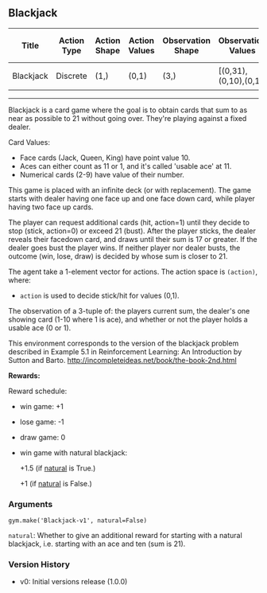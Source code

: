 Blackjack
---
|Title|Action Type|Action Shape|Action Values|Observation Shape|Observation Values|Average Total Reward|Import|
| ----------- | -----------| ----------- | -----------| ----------- | -----------| ----------- | -----------|
|Blackjack|Discrete|(1,)|(0,1)|(3,)|[(0,31),(0,10),(0,1)]| |`from gym.envs.toy_text import blackjack`|
---

Blackjack is a card game where the goal is to obtain cards that sum to as near as possible to 21 without going over.  They're playing against a fixed dealer.

Card Values:

- Face cards (Jack, Queen, King) have point value 10.
- Aces can either count as 11 or 1, and it's called 'usable ace' at 11.
- Numerical cards (2-9) have value of their number.

This game is placed with an infinite deck (or with replacement).
The game starts with dealer having one face up and one face down card, while player having two face up cards. 

The player can request additional cards (hit, action=1) until they decide to stop
(stick, action=0) or exceed 21 (bust).
After the player sticks, the dealer reveals their facedown card, and draws
until their sum is 17 or greater.  If the dealer goes bust the player wins.
If neither player nor dealer busts, the outcome (win, lose, draw) is
decided by whose sum is closer to 21.

The agent take a 1-element vector for actions.
The action space is `(action)`, where: 
- `action` is used to decide stick/hit for values (0,1).

The observation of a 3-tuple of: the players current sum,
the dealer's one showing card (1-10 where 1 is ace), and whether or not the player holds a usable ace (0 or 1).

This environment corresponds to the version of the blackjack problem
described in Example 5.1 in Reinforcement Learning: An Introduction
by Sutton and Barto.
http://incompleteideas.net/book/the-book-2nd.html

**Rewards:**

Reward schedule:
- win game: +1
- lose game: -1
- draw game: 0
- win game with natural blackjack: 

    +1.5 (if <a href="#nat">natural</a> is True.) 
    
    +1 (if <a href="#nat">natural</a> is False.)

### Arguments

```
gym.make('Blackjack-v1', natural=False)
```

<a id="nat">`natural`</a>: Whether to give an additional reward for starting with a natural blackjack, i.e. starting with an ace and ten (sum is 21).

### Version History

* v0: Initial versions release (1.0.0)
